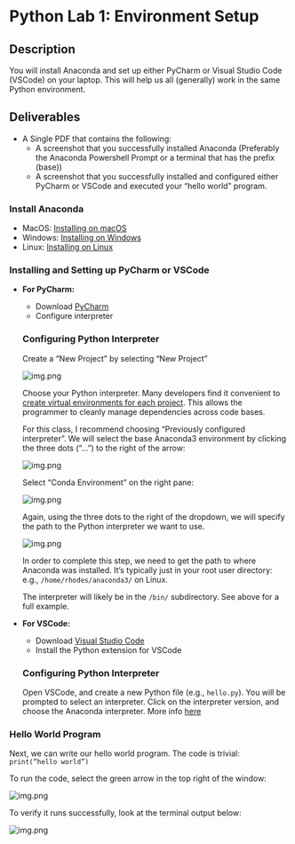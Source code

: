 # Python Lab 1: Environment Setup

## Description

You will install Anaconda and set up either PyCharm or Visual Studio Code (VSCode) on your laptop. This will help us all (generally) work in the same Python environment.

## Deliverables
- A Single PDF that contains the following:
  - A screenshot that you successfully installed Anaconda (Preferably the Anaconda Powershell Prompt or a terminal that has the prefix (base))
  - A screenshot that you successfully installed and configured either PyCharm or VSCode and executed your “hello world” program.

### Install Anaconda
- MacOS: [Installing on macOS](https://docs.anaconda.com/anaconda/install/mac-os/)
- Windows: [Installing on Windows](https://docs.anaconda.com/anaconda/install/windows/)
- Linux: [Installing on Linux](https://docs.anaconda.com/anaconda/install/linux/)

### Installing and Setting up PyCharm or VSCode
- **For PyCharm:**
  - Download [PyCharm](https://www.jetbrains.com/pycharm/download)
  - Configure interpreter

  ### Configuring Python Interpreter

  Create a “New Project” by selecting “New Project”

  ![img.png](figs/img-1.png)

  Choose your Python interpreter. Many developers find it convenient to [create virtual environments for each project](https://docs.conda.io/projects/conda/en/latest/user-guide/tasks/manage-environments.html#creating-an-environment-with-commands). This allows the programmer to cleanly manage dependencies across code bases.

  For this class, I recommend choosing “Previously configured interpreter”. We will select the base Anaconda3 environment by clicking the three dots (“…”) to the right of the arrow:

  ![img.png](figs/img-2.png)

  Select “Conda Environment” on the right pane:

  ![img.png](figs/img-3.png)

  Again, using the three dots to the right of the dropdown, we will specify the path to the Python interpreter we want to use.

  ![img.png](figs/img-4.png)

  In order to complete this step, we need to get the path to where Anaconda was installed. It’s typically just in your root user directory: e.g., `/home/rhodes/anaconda3/` on Linux.

  The interpreter will likely be in the `/bin/` subdirectory. See above for a full example.

- **For VSCode:**
  - Download [Visual Studio Code](https://code.visualstudio.com/)
  - Install the Python extension for VSCode 

  ### Configuring Python Interpreter
  Open VSCode, and create a new Python file (e.g., `hello.py`). You will be prompted to select an interpreter. Click on the interpreter version, and choose the Anaconda interpreter.
  More info [here](https://code.visualstudio.com/docs/python/environments)

### Hello World Program

Next, we can write our hello world program. The code is trivial: `print(“hello world”)`

To run the code, select the green arrow in the top right of the window:

![img.png](figs/img-5.png)

To verify it runs successfully, look at the terminal output below:

![img.png](figs/img-6.png)
